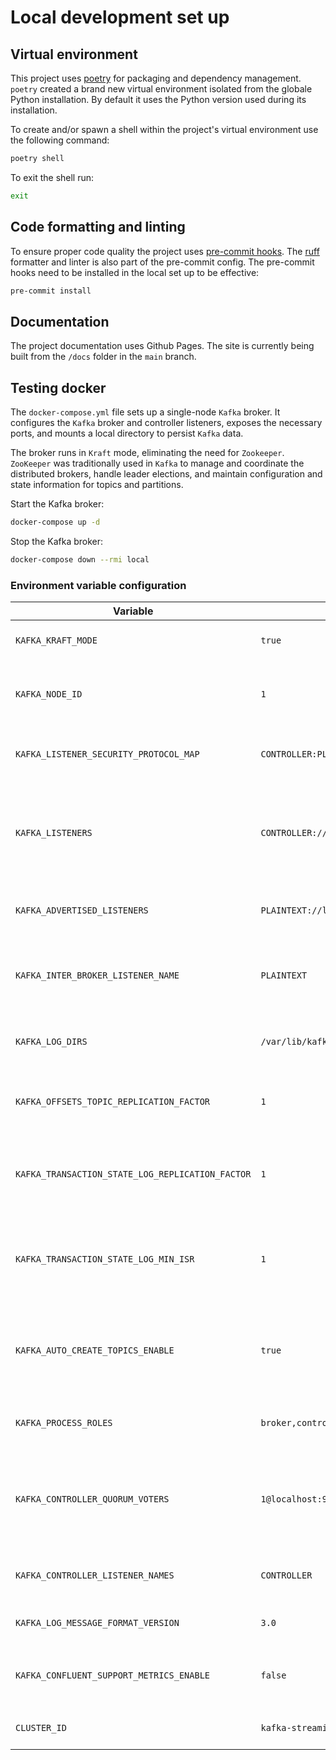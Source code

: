 # Local development set up

## Virtual environment
This project uses [poetry](https://python-poetry.org/) for packaging and dependency management.
`poetry` created a brand new virtual environment isolated from the globale Python installation.
By default it  uses the Python version used during its installation.

To create and/or spawn a shell within the project's virtual environment use the following command:
```bash
poetry shell
```

To exit the shell run:
```bash
exit
```

## Code formatting and linting
To ensure proper code quality the project uses [pre-commit hooks](https://pre-commit.com/).
The [ruff](https://docs.astral.sh/ruff/) formatter and linter is also part of the pre-commit config.
The pre-commit hooks need to be installed in the local set up to be effective:
```bash
pre-commit install
```

## Documentation
The project documentation uses Github Pages. The site is currently being built from the `/docs` folder in the `main` branch.


## Testing docker
The `docker-compose.yml` file sets up a single-node `Kafka` broker. It configures the `Kafka` broker and controller listeners,
exposes the necessary ports, and mounts a local directory to persist `Kafka` data.

The broker runs in `Kraft` mode, eliminating the need for `Zookeeper`. `ZooKeeper` was traditionally used in `Kafka` to manage and coordinate the distributed brokers, handle leader elections, and maintain configuration and state information for topics and partitions.

Start the Kafka broker:
```bash
docker-compose up -d
```

Stop the Kafka broker:
```bash
docker-compose down --rmi local
```

### Environment variable configuration

| Variable | Value | Description |
|----------|-------|-------------|
| `KAFKA_KRAFT_MODE` | `true` | enable `Kafka` Raft (~`KRaft`) mode |
| `KAFKA_NODE_ID` | `1` | unique identifier for the `Kafka` broker within the cluster |
| `KAFKA_LISTENER_SECURITY_PROTOCOL_MAP` | `CONTROLLER:PLAINTEXT,PLAINTEXT:PLAINTEXT` | maps listener names to security protocols |
| `KAFKA_LISTENERS` | `CONTROLLER://0.0.0.0:9093,PLAINTEXT://0.0.0.0:9092` | the broker will listen for controller communication on port `9093` and for client communication on port `9092` |
| `KAFKA_ADVERTISED_LISTENERS` | `PLAINTEXT://localhost:9092` | clients will connect to the broker using `localhost:9092` |
| `KAFKA_INTER_BROKER_LISTENER_NAME` | `PLAINTEXT` | the listener that brokers will use to communicate with each other |
| `KAFKA_LOG_DIRS` | `/var/lib/kafka/data` | the directory where `Kafka` will store its log data |
| `KAFKA_OFFSETS_TOPIC_REPLICATION_FACTOR` | `1` | the replication factor for the offsets (single-node setup) |
| `KAFKA_TRANSACTION_STATE_LOG_REPLICATION_FACTOR` | `1` | the replication factor for the [transaction state](https://kafka.apache.org/documentation/#upgrade_11_exactly_once_semantics) log topic (single-node setup) |
| `KAFKA_TRANSACTION_STATE_LOG_MIN_ISR` | `1` | the minimum in-sync replicas for the [transaction state](https://kafka.apache.org/documentation/#upgrade_11_exactly_once_semantics) log topic (single-node setup) |
| `KAFKA_AUTO_CREATE_TOPICS_ENABLE` | `true` | enable automatic creation of topics when a non-existent topic is requested |
| `KAFKA_PROCESS_ROLES` | `broker,controller` | the process will act as both a broker and a controller |
| `KAFKA_CONTROLLER_QUORUM_VOTERS` | `1@localhost:9093` | the quorum voters for the controller: the controller with `KAFKA_NODE_ID == 1` will listen on `localhost:9093` |
| `KAFKA_CONTROLLER_LISTENER_NAMES` | `CONTROLLER` | the listener names that the controller will use |
| `KAFKA_LOG_MESSAGE_FORMAT_VERSION` | `3.0` | the log message format version |
| `KAFKA_CONFLUENT_SUPPORT_METRICS_ENABLE` | `false` | disable the collection of `Confluent` support metrics |
| `CLUSTER_ID` | `kafka-streaming-demo-cluster` |  the unique identifier of the `Kafka` broker |

